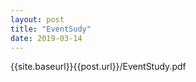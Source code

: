```yaml
---
layout: post
title: "EventSudy"
date: 2019-03-14
---
```

{{site.baseurl}}{{post.url}}/EventStudy.pdf

      
